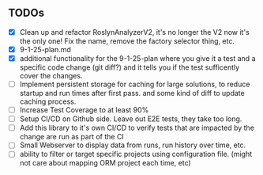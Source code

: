 
## TODOs

- [x] Clean up and refactor RoslynAnalyzerV2, it's no longer the V2 now it's the only one! Fix the name, remove the factory selector thing, etc.
- [x] 9-1-25-plan.md
- [x] additional functionality for the 9-1-25-plan where you give it a test and a specific code change (git diff?) and it tells you if the test sufficently cover the changes.
- [ ] Implement persistent storage for caching for large solutions, to reduce startup and run times after first pass. and some kind of diff to update caching process.
- [ ] Increase Test Coverage to at least 90%
- [ ] Setup CI/CD on Github side. Leave out E2E tests, they take too long.
- [ ] Add this library to it's own CI/CD to verify tests that are impacted by the change are run as part of the CI
- [ ] Small Webserver to display data from runs, run history over time, etc. 
- [ ] ability to filter or target specific projects using configuration file. (might not care about mapping ORM project each time, etc)